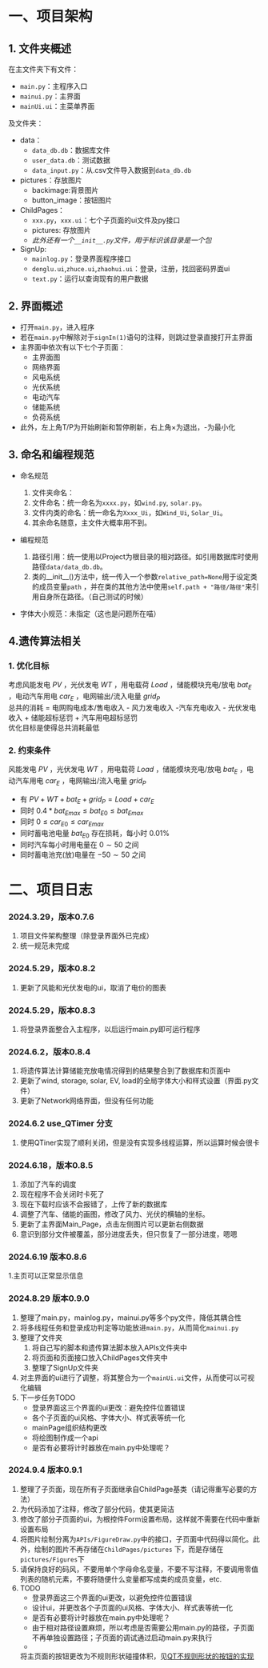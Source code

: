 # 一、项目架构

## 1. 文件夹概述

在主文件夹下有文件：

- `main.py`：主程序入口
- `mainui.py`：主界面
- `mainUi.ui`：主菜单界面

及文件夹：

- data：
    - `data_db.db`：数据库文件
    - `user_data.db`：测试数据
    - `data_input.py`：从.csv文件导入数据到`data_db.db`
- pictures：存放图片
    - backimage:背景图片
    - button_image：按钮图片
- ChildPages：
    - `xxx.py`，`xxx.ui`：七个子页面的ui文件及py接口
    - pictures: 存放图片
    - *此外还有一个`__init__.py`文件，用于标识该目录是一个包*
- SignUp:
    - `mainlog.py`：登录界面程序接口
    - `denglu.ui`,`zhuce.ui`,`zhaohui.ui`：登录，注册，找回密码界面ui
    - `text.py`：运行以查询现有的用户数据

## 2. 界面概述

- 打开`main.py`，进入程序
- 若在`main.py`中解除对于`signIn(1)`语句的注释，则跳过登录直接打开主界面
- 主界面中依次有以下七个子页面：
    - 主界面图
    - 网络界面
    - 风电系统
    - 光伏系统
    - 电动汽车
    - 储能系统
    - 负荷系统
- 此外，左上角T/P为开始刷新和暂停刷新，右上角×为退出，-为最小化

## 3. 命名和编程规范

- 命名规范
    <!--已经不是很好用了，需要更新-->
    1. 文件夹命名：
    2. 文件命名：统一命名为`xxxx.py`，如`wind.py`, `solar.py`。
    3. 文件内类的命名：统一命名为`Xxxx_Ui`，如`Wind_Ui`, `Solar_Ui`。
    4. 其余命名随意，主文件大概率用不到。
       <br>

- 编程规范
    1. 路径引用：统一使用以Project为根目录的相对路径。如引用数据库时使用路径`data/data_db.db`。
    2. 类的__init__()方法中，统一传入一个参数`relative_path=None`用于设定类的成员变量`path`
       ，并在类的其他方法中使用`self.path + "路径/路径"`来引用自身所在路径。（自己测试的时候）
- 字体大小规范：未指定（这也是问题所在喵）
  <br>

## 4.遗传算法相关

### 1. 优化目标

考虑风能发电 $PV$ ，光伏发电 $WT$ ，用电载荷 $Load$ ，储能模块充电/放电 $bat_E$ ，电动汽车用电 $car_E$ ，电网输出/流入电量
$grid_P$     
总共的消耗 = 电网购电成本/售电收入 - 风力发电收入 -汽车充电收入 - 光伏发电收入 + 储能超标惩罚 + 汽车用电超标惩罚       
优化目标是使得总共消耗最低

### 2. 约束条件

风能发电 $PV$ ，光伏发电 $WT$ ，用电载荷 $Load$ ，储能模块充电/放电 $bat_E$ ，电动汽车用电 $car_E$ ，电网输出/流入电量
$grid_P$

+ 有 $PV + WT + bat_E + grid_P = Load + car_E$
+ 同时 $0.4* bat_{Emax} \le bat_{E0} \le bat_{Emax}$
+ 同时 $0 \le car_{E0} \le car_{Emax}$
+ 同时蓄电池电量 $bat_{E0}$ 存在损耗，每小时 $0.01\%$
+ 同时汽车每小时用电量在 $0\sim 50$ 之间
+ 同时蓄电池充(放)电量在 $-50\sim 50$ 之间

# 二、项目日志

### 2024.3.29，版本0.7.6

1. 项目文件架构整理（除登录界面外已完成）
2. 统一规范未完成

### 2024.5.29，版本0.8.2

1. 更新了风能和光伏发电的ui，取消了电价的图表

### 2024.5.29，版本0.8.3

1. 将登录界面整合入主程序，以后运行main.py即可运行程序

### 2024.6.2，版本0.8.4

1. 将遗传算法计算储能充放电情况得到的结果整合到了数据库和页面中
2. 更新了wind, storage, solar, EV, load的全局字体大小和样式设置（界面.py文件）
3. 更新了Network网络界面，但没有任何功能

### 2024.6.2 use_QTimer 分支

1. 使用QTiner实现了顺利关闭，但是没有实现多线程运算，所以运算时候会很卡

### 2024.6.18，版本0.8.5

1. 添加了汽车的调度
2. 现在程序不会关闭时卡死了
3. 现在下载时应该不会报错了，上传了新的数据库
4. 调整了汽车、储能的画图，修改了风力、光伏的横轴的坐标。
5. 更新了主界面Main_Page，点击左侧图片可以更新右侧数据
6. 意识到部分文件被覆盖，部分进度丢失，但只恢复了一部分进度，嗯嗯

### 2024.6.19 版本0.8.6

1.主页可以正常显示信息

### 2024.8.29 版本0.9.0

1. 整理了main.py，mainlog.py，mainui.py等多个py文件，降低其耦合性
2. 将多线程任务和登录成功判定等功能放进`main.py`，从而简化`mainui.py`
3. 整理了文件夹
    1. 将自己写的脚本和遗传算法脚本放入APIs文件夹中
    2. 将页面和页面接口放入ChildPages文件夹中
    3. 整理了SignUp文件夹
4. 对主界面的ui进行了调整，将其整合为一个`mainUi.ui`文件，从而使可以可视化编辑
5. 下一步任务TODO
    - 登录界面这三个界面的ui更改：避免控件位置错误
    - 各个子页面的ui风格、字体大小、样式表等统一化
    - mainPage组织结构更改
    - 将绘图制作成一个api
    - 是否有必要将计时器放在main.py中处理呢？

### 2024.9.4 版本0.9.1

1. 整理了子页面，现在所有子页面继承自ChildPage基类（请记得重写必要的方法）
2. 为代码添加了注释，修改了部分代码，使其更简洁
3. 修改了部分子页面的ui，为根控件Form设置布局，这样就不需要在代码中重新设置布局
4. 将图片绘制分离为`APIs/FigureDraw.py`中的接口，子页面中代码得以简化。此外，绘制的图片不再存储在`ChildPages/pictures`
   下，而是存储在`pictures/Figures`下
5. 请保持良好的码风，不要用单个字母命名变量，不要不写注释，不要调用零值列表的随机元素，不要将随便什么变量都写成类的成员变量，etc.
6. TODO
    - 登录界面这三个界面的ui更改，以避免控件位置错误
    - 设计ui，并更改各个子页面的ui风格、字体大小、样式表等统一化
    - 是否有必要将计时器放在main.py中处理呢？
    - 由于相对路径设置麻烦，所以考虑是否需要公用main.py的路径，子页面不再单独设置路径；子页面的调试通过启动main.py来执行
    -
    将主页面的按钮更改为不规则形状碰撞体积，见[QT不规则形状的按钮的实现](https://blog.csdn.net/thanklife/article/details/122215309)
